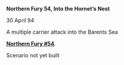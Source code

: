 **Northern Fury 54, Into the Hornet’s Nest**

30 April 94

A multiple carrier attack into the Barents Sea

**<u>Northern Fury \#54</u>**.

Scenario not yet built
